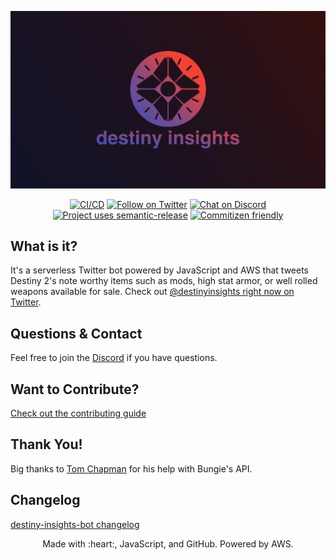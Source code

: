 ![logo](./media/logo.jpg)

<p align="center">
  <a href="https://github.com/cujarrett/destiny-insights-bot/actions"><img alt="CI/CD" src="https://github.com/cujarrett/destiny-insights-bot/actions/workflows/release.yml/badge.svg"></a>
  <a href="https://twitter.com/intent/follow?screen_name=destinyinsights"><img alt="Follow on Twitter" src="https://img.shields.io/twitter/follow/destinyinsights?label=Follow&style=social"></a>
  <a href="https://discord.gg/jAA5U52"><img alt="Chat on Discord" src="https://img.shields.io/discord/460598989939802115?label=Discord"></a>
  <a href="https://github.com/semantic-release/semantic-release"><img alt="Project uses semantic-release" src="https://img.shields.io/badge/%20%20%F0%9F%93%A6%F0%9F%9A%80-semantic--release-e10079.svg"></a>
  <a href="http://commitizen.github.io/cz-cli/"><img alt="Commitizen friendly" src="https://img.shields.io/badge/commitizen-friendly-brightgreen.svg?"></a>
</p>

## What is it?

It's a serverless Twitter bot powered by JavaScript and AWS that tweets Destiny
2's note worthy items such as mods, high stat armor, or well rolled weapons
available for sale. Check out [@destinyinsights right now on Twitter](https://twitter.com/destinyinsights).

## Questions & Contact

Feel free to join the [Discord](https://discord.gg/jAA5U52) if you have
questions.

## Want to Contribute?

[Check out the contributing guide](CONTRIBUTING.md)

## Thank You!

Big thanks to [Tom Chapman](https://github.com/justrealmilk) for his help with
Bungie's API.

## Changelog

[destiny-insights-bot changelog](CHANGELOG.md)

<p align="center">
  Made with :heart:, JavaScript, and GitHub. Powered by AWS.
</p>
